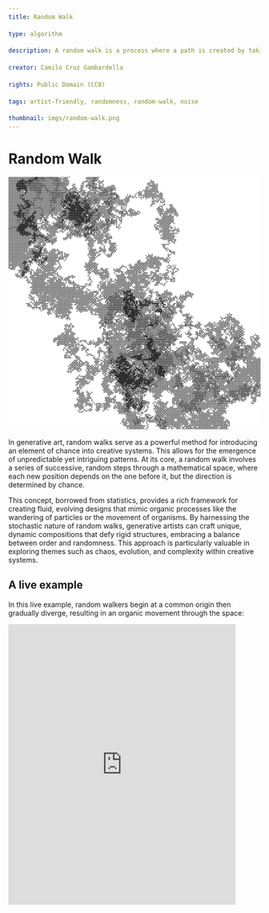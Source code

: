 ```yaml
---
title: Random Walk

type: algorithm

description: A random walk is a process where a path is created by taking a series of random steps. This simple yet powerful concept is often used to create unpredictable and organic patterns.

creator: Camilo Cruz Gambardella

rights: Public Domain (CC0)

tags: artist-friendly, randomness, random-walk, noise

thumbnail: imgs/random-walk.png
---
```


# Random Walk

![Random walk](imgs/random-walk-small.png)

In generative art, random walks serve as a powerful method for introducing an element of chance into creative systems. This allows for the emergence of unpredictable yet intriguing patterns. At its core, a random walk involves a series of successive, random steps through a mathematical space, where each new position depends on the one before it, but the direction is determined by chance.

This concept, borrowed from statistics, provides a rich framework for creating fluid, evolving designs that mimic organic processes like the wandering of particles or the movement of organisms. By harnessing the stochastic nature of random walks, generative artists can craft unique, dynamic compositions that defy rigid structures, embracing a balance between order and randomness. This approach is particularly valuable in exploring themes such as chaos, evolution, and complexity within creative systems.

## A live example

In this live example, random walkers begin at a common origin then gradually diverge, resulting in an organic movement through the space:

<iframe height="560" style="width: 90%" scrolling="no" title="L-System" src="https://codesandbox.io/embed/xqlm27?view=split&module=%2Fsketch.js&hidenavigation=1" frameborder="no" loading="lazy" allowtransparency="true" allowfullscreen="true"></iframe>

